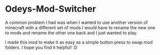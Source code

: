 # Odeys-Mod-Switcher

A common problem I had was when I wanted to use another version of minecraft with a different set of mods
I would have to rename the new one to mods and rename the other one back and I just wanted to play.

I made this mod to make it as easy as a simple button press to swap mod folders. I hope you find it helpful! :D
